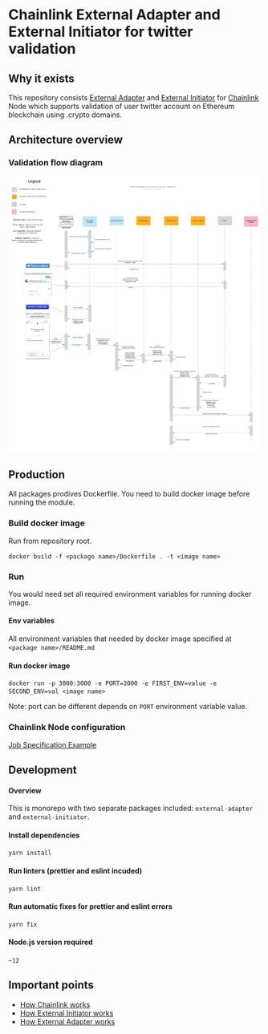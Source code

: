 # Chainlink External Adapter and External Initiator for twitter validation

## Why it exists

This repository consists
[External Adapter](https://docs.chain.link/docs/external-adapters) and
[External Initiator](https://docs.chain.link/docs/initiators#external) for
[Chainlink](https://chain.link) Node which supports validation of user twitter
account on Ethereum blockchain using .crypto domains.

## Architecture overview

### Validation flow diagram

![Twitter Validation Flow](./documentation/diagrams/twitter-validation-flow.png)

## Production

All packages prodives Dockerfile. You need to build docker image before running
the module.

### Build docker image

Run from repository root.

```shell script
docker build -f <package name>/Dockerfile . -t <image name>
```

### Run

You would need set all required environment variables for running docker image.

#### Env variables

All environment variables that needed by docker image specified at
`<package name>/README.md`

#### Run docker image

```shell script
docker run -p 3000:3000 -e PORT=3000 -e FIRST_ENV=value -e SECOND_ENV=val <image name>
```

Note: port can be different depends on `PORT` environment variable value.

### Chainlink Node configuration

[Job Specification Example](./documentation/chainlink/JobSpecExample.json)

## Development

#### Overview

This is monorepo with two separate packages included: `external-adapter` and
`external-initiator`.

#### Install dependencies

```shell script
yarn install
```

#### Run linters (prettier and eslint incuded)

```shell script
yarn lint
```

#### Run automatic fixes for prettier and eslint errors

```shell script
yarn fix
```

#### Node.js version required

`~12`

## Important points

- [How Chainlink works](https://www.kaleido.io/blockchain-blog/how-chainlink-works-under-the-covers)
- [How External Initiator works](https://medium.com/secure-data-links/chainlink-external-initiators-e8c49ff885b3)
- [How External Adapter works](https://medium.com/chainlink/chainlink-external-adapters-e9f99cd6cb62)
